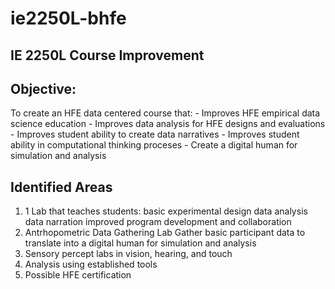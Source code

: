 # ie2250L-bhfe
## IE 2250L Course Improvement 
## Objective:
  To create an HFE data centered course that:
    - Improves HFE empirical data science education
    - Improves data analysis for HFE designs and evaluations
    - Improves student ability to create data narratives
    - Improves student ability in computational thinking proceses
    - Create a digital human for simulation and analysis
## Identified Areas
  1) 1 Lab that teaches students:
       basic experimental design
       data analysis
       data narration
       improved  program development and collaboration
  2) Antrhopometric Data Gathering Lab
     Gather basic participant data to translate into a digital human for simulation and analysis  
  3) Sensory percept labs in vision, hearing, and touch
  4) Analysis using established tools
  5) Possible HFE certification
